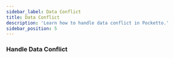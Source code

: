 ```yaml
---
sidebar_label: Data Conflict
title: Data Conflict
description: 'Learn how to handle data conflict in Pocketto.'
sidebar_position: 5
---
```


### Handle Data Conflict